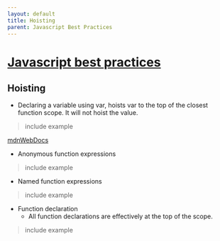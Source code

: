 ```yaml
---
layout: default
title: Hoisting
parent: Javascript Best Practices
---
```

# [Javascript best practices](./Contents.md)

## Hoisting

* Declaring a variable using var, hoists var to the top of the closest function scope. It will not hoist the value.
> include example

[mdnWebDocs](https://developer.mozilla.org/en-US/docs/Web/JavaScript/Guide/Functions#function_hoisting)
* Anonymous function expressions   
<!---needs content"--->
> include example

* Named function expressions
<!--- needs content --->
> include example

* Function declaration
   * All function declarations are effectively at the top of the scope.
<!--- needs content --->
> include example
